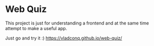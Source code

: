 # Web Quiz

This project is just for understanding a frontend and at the same time attempt to make a useful app.

Just go and try it :)
https://vladconq.github.io/web-quiz/
